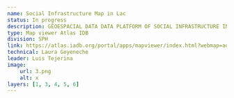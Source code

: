 ```yaml
---
name: Social Infrastructure Map in Lac
status: In progress
description: GEOESPACIAL DATA DATA PLATFORM OF SOCIAL INFRASTRUCTURE IN LATIN AMERICA AND THE CARIBBEAN AND ITS RELATIONSHIP WITH SOCIOECONOMIC VARIABLES such as the subnational poverty rate.
type: Map viewer Atlas IDB
division: SPH
link: https://atlas.iadb.org/portal/apps/mapviewer/index.html?webmap=ad04311eef4843bb8add0177f399cb26
technical: Laura Goyeneche
leader: Luis Tejerina
image: 
    url: 3.png
    alt: x
layers: [1, 3, 4, 5, 6]
---
```

    